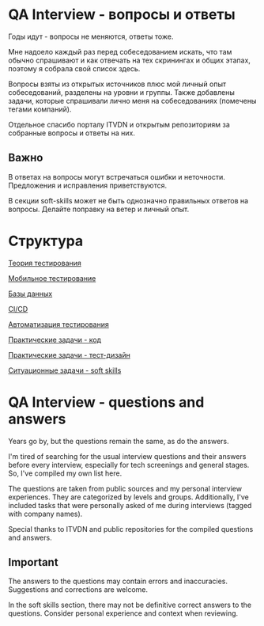 # QA Interview - вопросы и ответы

Годы идут - вопросы не меняются, ответы тоже. 

Мне надоело каждый раз перед собеседованием искать, что там обычно спрашивают и как отвечать на тех скринингах и общих этапах, поэтому я собрала свой список здесь.

Вопросы взяты из открытых источников плюс мой личный опыт собеседований, разделены на уровни и группы. Также добавлены задачи, которые спрашивали лично меня на собеседованиях (помечены тегами компаний). 

Отдельное спасибо порталу ITVDN и открытым репозиториям за собранные вопросы и ответы на них.

## Важно
В ответах на вопросы могут встречаться ошибки и неточности. Предложения и исправления приветствуются.

В секции soft-skills может не быть однозначно правильных ответов на вопросы. Делайте поправку на ветер и личный опыт.


# Структура

[Теория тестирования](BaseQuestions.md)

[Мобильное тестирование](MobileTesting.md)

[Базы данных](DB.md)

[CI/CD](CI.md)

[Автоматизация тестирования]()

[Практические задачи - код](LiveCoding.md)

[Практические задачи - тест-дизайн](TestDesign.md)

[Ситуационные задачи - soft skills](SoftSkills.md)




# QA Interview - questions and answers

Years go by, but the questions remain the same, as do the answers.

I'm tired of searching for the usual interview questions and their answers before every interview, especially for tech screenings and general stages. So, I've compiled my own list here.

The questions are taken from public sources and my personal interview experiences. They are categorized by levels and groups. Additionally, I've included tasks that were personally asked of me during interviews (tagged with company names).

Special thanks to ITVDN and public repositories for the compiled questions and answers.

## Important
The answers to the questions may contain errors and inaccuracies. Suggestions and corrections are welcome.

In the soft skills section, there may not be definitive correct answers to the questions. Consider personal experience and context when reviewing.